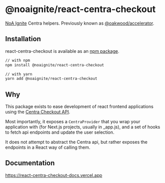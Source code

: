 # @noaignite/react-centra-checkout

[NoA Ignite](https://noaignite.se/) Centra helpers. Previously known as [@oakwood/accelerator](https://github.com/oakwood/accelerator).

## Installation

react-centra-checkout is available as an [npm package](https://www.npmjs.com/package/@noaignite/react-centra-checkout).

```sh
// with npm
npm install @noaignite/react-centra-checkout

// with yarn
yarn add @noaignite/react-centra-checkout
```

## Why
This package exists to ease development of react frontend applications using the [Centra Checkout API](https://docs.centra.com/api-references/checkout-api/introduction).

Most importantly, it exposes a `CentraProvider` that you wrap your application with (for Next.js projects, usually in _app.js), and a set of hooks to fetch api endpoints and update the user selection.

It does not attempt to abstract the Centra api, but rather exposes the endpoints in a React way of calling them.

## Documentation
https://react-centra-checkout-docs.vercel.app

